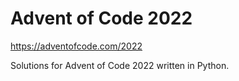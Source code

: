# Advent of Code 2022
https://adventofcode.com/2022

Solutions for Advent of Code 2022 written in Python.
